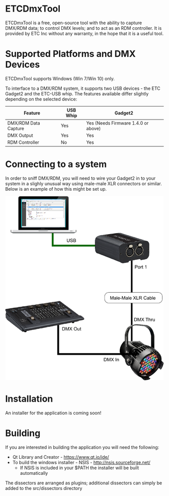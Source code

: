 # ETCDmxTool
ETCDmxTool is a free, open-source tool with the ability to capture DMX/RDM data; to control DMX levels; and to act as an RDM controller. It is provided by ETC Inc without any warranty, in the hope that it is a useful tool.

# Supported Platforms and DMX Devices
ETCDmxTool supports Windows (Win 7/Win 10) only.

To interface to a DMX/RDM system, it supports two USB devices - the ETC Gadget2 and the ETC-USB whip. The features available differ slightly depending on the selected device:

| Feature              | USB Whip | Gadget2                             |
|----------------------|----------|-------------------------------------|
| DMX/RDM Data Capture | Yes      | Yes (Needs Firmware 1.4.0 or above) |
| DMX Output           | Yes      | Yes                                 |
| RDM Controller       | No       | Yes                                 |

# Connecting to a system
In order to sniff DMX/RDM, you will need to wire your Gadget2 in to your system in a slighly unusual way using male-male XLR connectors or similar. Below is an example of how this might be set up.

![How to sniff graphic](./doc/HowToSniff.png)

# Installation
An installer for the application is coming soon!

# Building
If you are interested in building the application you will need the following:

* Qt Library and Creator - https://www.qt.io/ide/
* To build the windows installer - NSIS - http://nsis.sourceforge.net/
	* If NSIS is included in your $PATH the installer will be built automatically

The dissectors are arranged as plugins; additional dissectors can simply be added to the src/dissectors directory